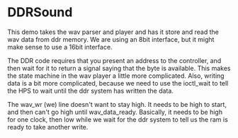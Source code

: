 # DDRSound

This demo takes the wav parser and player and has it store and read the wav data from ddr memory.  We are using an 8bit interface, but it might make sense to use a 16bit interface. 

The DDR code requires that you present an address to the controller, and then wait for it to return a signal saying that the byte is available.  This makes the state machine in the wav player a little more complicated.  Also, writing data is a bit more complicated, because we need to use the ioctl_wait to tell the HPS to wait until the ddr system has written the data.

The wav_wr (we) line doesn't want to stay high. It needs to be high to start, and then can't go high until wav_data_ready. Basically,
it needs to be high for one clock, then low while we wait for the ddr system to tell us the ram is ready to take another write.


